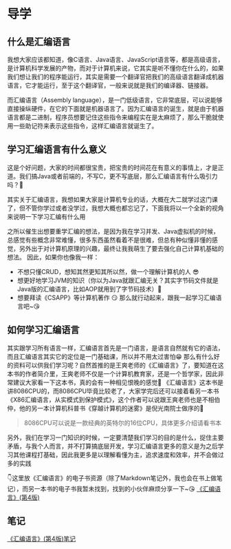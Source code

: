 # 导学

## 什么是汇编语言
我想大家应该都知道，像C语言、Java语言、JavaScript语言等，都是高级语言，是计算机科学发展的产物，而对于计算机来说，它其实是听不懂你在什么的，如果我们想让我们的程序能运行，其实是需要一个翻译官把我们的高级语言翻译成机器语言，它才能运行，至于这个翻译官，一般来说就是我们的编译器、链接器。<p> 
而汇编语言（Assembly language），是一门低级语言，它非常底层，可以说能够直接操纵硬件，在它的下面就是机器语言了。因为汇编语言的诞生，就是由于机器语言都是二进制，程序员想要记住这些指令来编程实在是太麻烦了，那么干脆就使用一些助记符来表示这些指令，这样汇编语言就诞生了。

## 学习汇编语言有什么意义
这是个好问题，大家的时间都很宝贵，把宝贵的时间花在有意义的事情上，才是正道。我们搞Java或者前端的，不写C，更不写底层，那么汇编语言有什么吸引力吗？🫥 <p>
其实关于汇编语言，我想如果大家是计算机专业的话，大概在大二就学过这门课了，但不管你学过或者没学过，我想大概也都忘记了，下面我将以一个全新的视角来说明一下学习汇编有什么用 <p>
之所以催生出想要重学汇编的想法，是因为我在学习并发、Java虚拟机的时候，总感觉有些概念非常难懂，很多东西虽然看着不是很难，但总有种似懂非懂的感觉，另外出于对计算机原理的兴趣，最终让我我萌生了要去强化自己计算机基础的想法。
因此，如果你也像我一样：
- 不想只懂CRUD，想知其然更知其所以然，做一个理解计算机的人 😎
- 想更好地学习JVM的知识（你以为Java就跟汇编无关？其实字节码文件就是Java版的汇编语言，比如AOP就用到了字节码技术）🤨
- 想要拜读《CSAPP》等计算机著作 😏
那么就行动起来，跟我一起学习汇编语言吧~😘

## 如何学习汇编语言
其实跟学习所有语言一样，汇编语言首先是一门语言，是语言自然就有它的语法，而且汇编语言其实它的定位是一门基础课，所以并不用太过害怕😁
那么有什么好的资料可以供我们学习呢？自然首推的是王爽老师的《汇编语言》了，要知道在这本书的作者简介里，王爽老师不仅是一个计算机教育家，还是一个哲学家，因此非常建议大家看一下这本书，真的会有一种相见恨晚的感觉🤩
《汇编语言》这本书是讲8086CPU的，而8086CPU毕竟比较老了，大家学完后还可以接着看另一本书《X86汇编语言，从实模式到保护模式》，这个作者可以说跟王爽老师也是不相伯仲，他的另一本计算机科普书《穿越计算机的迷雾》是倪光南院士做序的🙏
> 8086CPU可以说是一款经典的英特尔的16位CPU，具体更多介绍请看书本

另外，我们在学习一门知识的时候，一定要清楚我们学习的目的是什么，捉住主要矛盾，与我个人而言，并不打算搞底层开发，学习汇编语言更多的意义是为之后学习其他课程打基础，因此我更多是以理解看懂为主，追求速度和效率，并不会做过多的实践

👇这里放《汇编语言》的电子书资源（除了Markdown笔记外，我也会在书上做笔记），而另一本书的电子书我暂未找到，找到的小伙伴麻烦分享一下~😘
[《汇编语言》(第4版)](https://hoshumsdomain.top:9000/csbooks/%E6%B1%87%E7%BC%96%E8%AF%AD%E8%A8%80.pdf)

## 笔记
[《汇编语言》(第4版)笔记](./asm.md)
